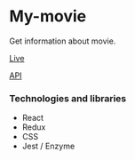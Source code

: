 # My-movie

Get information about movie.

[Live](https://my-movie-info.herokuapp.com/)

[API](http://www.omdbapi.com)

### Technologies and libraries

- React
- Redux
- CSS
- Jest / Enzyme

